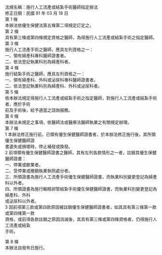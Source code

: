 法規名稱：施行人工流產或結紮手術醫師指定辦法  
修正日期：民國 81 年 03 月 18 日  
第 1 條  
本辦法依優生保健法第五條第二項規定訂定之。  
第 2 條  
具有第三條或第四條規定資格之醫師，為得施行人工流產或結紮手術之指定醫師。  
第 3 條  
施行人工流產手術之醫師，應具左列資格之一：  
一、領有婦產科專科醫師證書者。  
二、依法登記執業科別為婦產科者。  
第 4 條  
施行結紮手術之醫師，應具左列資格之一：  
一、領有婦產科、外科或泌尿科專科醫師證書者。  
二、依法登記執業科別為婦產科、外科或泌尿科者。  
第 5 條  
依本辦法規定得施行人工流產或結紮手術之指定醫師，對施行人工流產或結紮手術者，應於手術  
前及手術後，給予適當之諮詢服務。  
第 6 條  
本辦法未規定之事項，依醫師法或醫療法醫師執業之有關規定辦理。  
第 7 條  
1 本辦法修正施行前，已領有優生保健醫師證書者，於本辦法修正施行後，其所領優生保健醫師證  
書遺失或損壞時，停止補發或換發。  
2 前項領有優生保健醫師證書之醫師，其有左列各款情形之一者，註銷其優生保健醫師證書：  
一、停業或歇業者。  
二、受停業或撤銷執業執照處分者。  
三、所領證書為施行人工流產手術優生保健醫師證書，而執業科別變更登記為婦產科以外者。  
四、所領證書為施行輸精卵管結紮手術優生保健醫師證書，而執業科別變更登記為婦產科、外科  
或泌尿科以外者。  
3 因前項第三款或第四款原因被註銷優生保健醫師證書者，如其具有第三條第一款或第四條第一款  
資格，或前項各款註銷之原因消滅後，其具有第三條或第四條資格者，仍得施行人工流產或結紮  
手術。  


第 8 條  
本辦法自發布日施行。  


